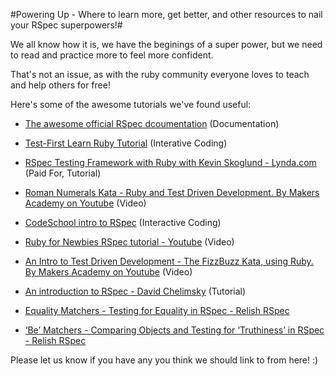 #Powering Up - Where to learn more, get better, and other resources to nail your RSpec superpowers!#

We all know how it is, we have the beginings of a super power, but we need to read and practice more to feel more confident.

That's not an issue, as with the ruby community everyone loves to teach and help others for free!

Here's some of the awesome tutorials we've found useful:


- [The awesome official RSpec dcoumentation](http://rspec.info/documentation/) (Documentation)

- [Test-First Learn Ruby Tutorial](http://testfirst.org/learn_ruby) (Interative Coding)

- [RSpec Testing Framework with Ruby with Kevin Skoglund - Lynda.com](http://www.lynda.com/Ruby-tutorials/RSpec-Testing-Framework-Ruby/183884-2.html) (Paid For, Tutorial)

- [Roman Numerals Kata - Ruby and Test Driven Development. By Makers Academy on Youtube](https://www.youtube.com/watch?v=b0A6OKHtez4) (Video)

- [CodeSchool intro to RSpec](http://rspec.codeschool.com/levels/1) (Interactive Coding)

- [Ruby for Newbies RSpec tutorial - Youtube](https://www.youtube.com/watch?v=JhR9Ib1Ylb8&feature=relmfu) (Video)

- [An Intro to Test Driven Development - The FizzBuzz Kata, using Ruby. By Makers Academy on Youtube](https://www.youtube.com/watch?v=CHTep2zQVAc) (Video)

- [An introduction to RSpec - David Chelimsky](http://blog.davidchelimsky.net/blog/2007/05/14/an-introduction-to-rspec-part-i/) (Tutorial)

- [Equality Matchers - Testing for Equality in RSpec - Relish RSpec](https://www.relishapp.com/rspec/rspec-expectations/v/3-2/docs/built-in-matchers/equality-matchers)

- [‘Be’ Matchers - Comparing Objects and Testing for ‘Truthiness’ in RSpec - Relish RSpec](https://www.relishapp.com/rspec/rspec-expectations/v/3-2/docs/built-in-matchers/be-matchers)

Please let us know if you have any you think we should link to from here! :)
